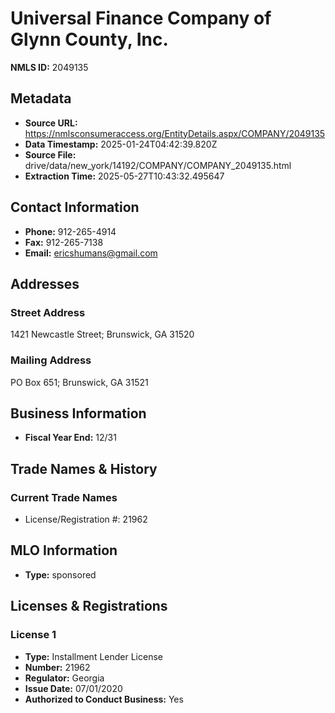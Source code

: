 # Universal Finance Company of Glynn County, Inc.

**NMLS ID:** 2049135

## Metadata
- **Source URL:** https://nmlsconsumeraccess.org/EntityDetails.aspx/COMPANY/2049135
- **Data Timestamp:** 2025-01-24T04:42:39.820Z
- **Source File:** drive/data/new_york/14192/COMPANY/COMPANY_2049135.html
- **Extraction Time:** 2025-05-27T10:43:32.495647

## Contact Information
- **Phone:** 912-265-4914
- **Fax:** 912-265-7138
- **Email:** ericshumans@gmail.com

## Addresses
### Street Address
1421 Newcastle Street; Brunswick, GA 31520

### Mailing Address
PO Box 651; Brunswick, GA 31521

## Business Information
- **Fiscal Year End:** 12/31

## Trade Names & History
### Current Trade Names
- License/Registration #: 21962

## MLO Information
- **Type:** sponsored

## Licenses & Registrations

### License 1
- **Type:** Installment Lender License
- **Number:** 21962
- **Regulator:** Georgia
- **Issue Date:** 07/01/2020
- **Authorized to Conduct Business:** Yes
